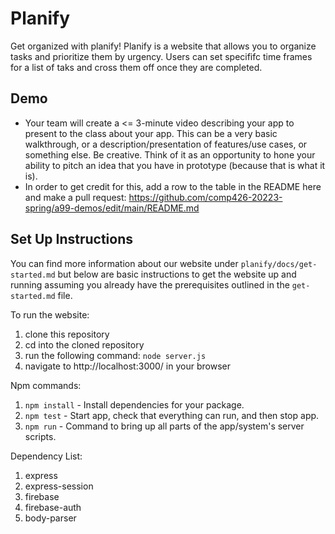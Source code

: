 # Planify
Get organized with planify! Planify is a website that allows you to organize tasks and prioritize them by urgency. Users can set specififc time frames for a list of taks and cross them off once they are completed.

## Demo
- Your team will create a <= 3-minute video describing your app to present to the class about your app.
This can be a very basic walkthrough, or a description/presentation of features/use cases, or something else.
Be creative.
Think of it as an opportunity to hone your ability to pitch an idea that you have in prototype (because that is what it is).
- In order to get credit for this, add a row to the table in the README here and make a pull request: https://github.com/comp426-20223-spring/a99-demos/edit/main/README.md

## Set Up Instructions
You can find more information about our website under `planify/docs/get-started.md` but below are basic instructions to get the website up and running assuming you already have the prerequisites outlined in the `get-started.md` file.

To run the website:
1. clone this repository 
2. cd into the cloned repository 
3. run the following command: `node server.js`
4. navigate to http://localhost:3000/ in your browser

Npm commands:
1. `npm install` - Install dependencies for your package.
2. `npm test` - Start app, check that everything can run, and then stop app.
3. `npm run` - Command to bring up all parts of the app/system's server scripts.

Dependency List:
1. express
2. express-session
3. firebase
4. firebase-auth
5. body-parser
